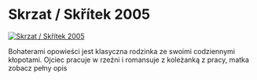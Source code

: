 Skrzat / Skřítek 2005 
=============
[![Skrzat / Skřítek 2005 ](http://vidos.pl/images/player.gif)](http://vidos.pl/skrzat-sktek-2005)

 Bohaterami opowieści jest klasyczna rodzinka ze swoimi codziennymi kłopotami. Ojciec pracuje w rzeźni i romansuje z koleżanką z pracy, matka zobacz pełny opis
